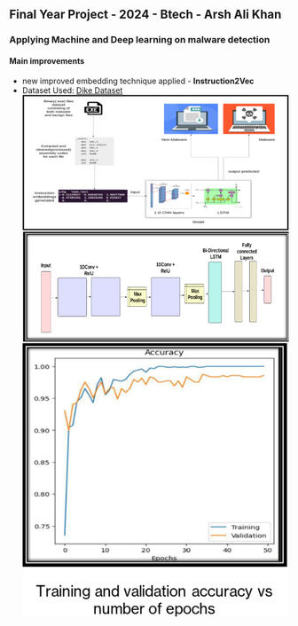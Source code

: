 ## Final Year Project - 2024 - Btech - Arsh Ali Khan
### Applying Machine and Deep learning on malware detection
#### Main improvements
- new improved embedding technique applied - **Instruction2Vec**
- Dataset Used: [Dike Dataset](https://github.com/iosifache/DikeDataset)
![project flowchart/architecture](https://raw.githubusercontent.com/arsh9873/Major_Project/main/architecture.png)
![Model Architecture](https://raw.githubusercontent.com/arsh9873/Major_Project/main/model.png)
![Accuracy graph](https://raw.githubusercontent.com/arsh9873/Major_Project/main/graph.png)

